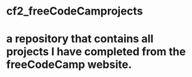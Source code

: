 # cf2_freeCodeCamprojects
# a repository that contains all projects I have completed from the freeCodeCamp website.
